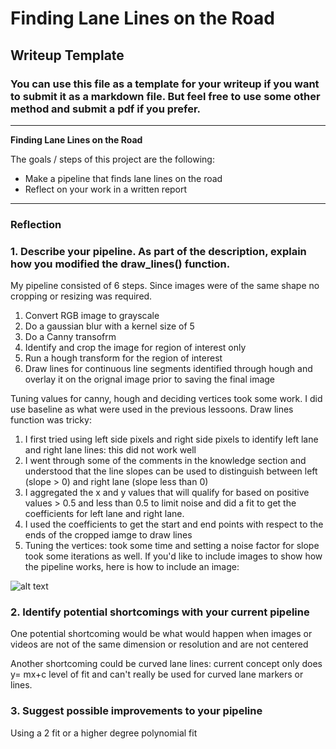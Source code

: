 # **Finding Lane Lines on the Road** 

## Writeup Template

### You can use this file as a template for your writeup if you want to submit it as a markdown file. But feel free to use some other method and submit a pdf if you prefer.

---

**Finding Lane Lines on the Road**

The goals / steps of this project are the following:
* Make a pipeline that finds lane lines on the road
* Reflect on your work in a written report


[//]: # (Image References)

[image1]: ./examples/grayscale.jpg "Grayscale"

---

### Reflection

### 1. Describe your pipeline. As part of the description, explain how you modified the draw_lines() function.

My pipeline consisted of 6 steps. 
Since images were of the same shape no cropping or resizing was required.
1. Convert RGB image to grayscale 
2. Do a gaussian blur with a kernel size of 5
3. Do a Canny transofrm
4. Identify and crop the image for region of interest only
5. Run a hough transform for the region of interest
6. Draw lines for continuous line segments identified through hough and overlay it on the orignal image prior to saving the final image

Tuning values for canny, hough and deciding vertices took some work. I did use baseline as what were used in the previous lessoons.
Draw lines function was tricky:
1. I first tried using left side pixels and right side pixels to identify left lane and right lane lines: this did not work well
2. I went through some of the comments in the knowledge section and understood that the line slopes can be used to distinguish between left (slope > 0) and right lane (slope less than 0)
3. I aggregated the x and y values that will qualify for based on positive values > 0.5 and less than 0.5 to limit noise and did a fit to get the coefficients for left lane and right lane.
4. I used the coefficients to get the start and end points with respect to the ends of the cropped iamge to draw lines
5. Tuning the vertices: took some time and setting a noise factor for slope took some iterations as well.
If you'd like to include images to show how the pipeline works, here is how to include an image: 

![alt text][image1]


### 2. Identify potential shortcomings with your current pipeline


One potential shortcoming would be what would happen when images or videos are not of the same dimension or resolution and are not centered

Another shortcoming could be curved lane lines: current concept only does y= mx+c level of fit and can't really be used for curved lane markers or lines.


### 3. Suggest possible improvements to your pipeline

Using a 2 fit or a higher degree polynomial fit
